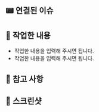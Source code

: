 ## 📟 연결된 이슈
<!-- # 뒤에 이슈 번호를 타이핑하면 자동으로 이슈와 연결됩니다. -->

## 👷 작업한 내용
- 작업한 내용을 입력해 주시면 됩니다.
- 작업한 내용을 입력해 주시면 됩니다.

## 🚨 참고 사항
<!-- 참고한 블로그 글, 공식 문서 링크를 적어주시면 됩니다. -->

## 📸 스크린샷
<!-- (프론트) 구현한 화면의 스크린샷을 첨부해 주시면 됩니다. -->
